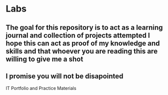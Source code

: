 # Labs

The goal for this repository is to act as a learning journal and collection of projects attempted
I hope this can act as proof of my knowledge and skills and that whoever you are reading this are willing to give me a shot
---
I promise you will not be disapointed
---
IT Portfolio and Practice Materials


